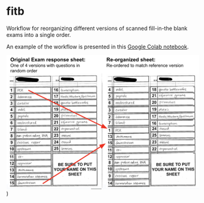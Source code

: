 # fitb
Workflow for reorganizing different versions of scanned fill-in-the blank exams into a single order.

An example of the workflow is presented in this [Google Colab notebook](https://colab.research.google.com/drive/1-rybIlkYilo-LPvylT3AInMh7UlnGajM?usp=sharing).


![Results of FITB reorganinzation](https://github.com/brouwern/fitb/blob/main/FITB_results.png?raw=true))

